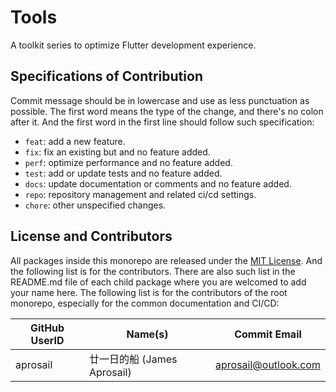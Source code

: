 # Tools

A toolkit series to optimize Flutter development experience.

## Specifications of Contribution

Commit message should be in lowercase and use as less punctuation as possible.
The first word means the type of the change, and there's no colon after it.
And the first word in the first line should follow such specification:

- `feat`: add a new feature.
- `fix`: fix an existing but and no feature added.
- `perf`: optimize performance and no feature added.
- `test`: add or update tests and no feature added.
- `docs`: update documentation or comments and no feature added.
- `repo`: repository management and related ci/cd settings.
- `chore`: other unspecified changes.

## License and Contributors

All packages inside this monorepo are released under
the [MIT License](LICENSE.txt). And the following list is for the contributors.
There are also such list in the README.md file of each child package
where you are welcomed to add your name here.
The following list is for the contributors of the root monorepo,
especially for the common documentation and CI/CD:

| GitHub UserID | Name(s)                     | Commit Email         |
| ------------- | --------------------------- | -------------------- |
| aprosail      | 廿一日的船 (James Aprosail) | aprosail@outlook.com |
